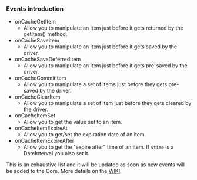 ### Events introduction

* onCacheGetItem
  * Allow you to manipulate an item just before it gets returned by the getItem() method.
* onCacheSaveItem
  * Allow you to manipulate an item just before it gets saved by the driver.
* onCacheSaveDeferredItem
  * Allow you to manipulate an item just before it gets pre-saved by the driver.
* onCacheCommitItem
  * Allow you to manipulate a set of items just before they gets pre-saved by the driver.
* onCacheClearItem
  * Allow you to manipulate a set of item just before they gets cleared by the driver.
* onCacheItemSet
  * Allow you to get the value set to an item.
* onCacheItemExpireAt
  * Allow you to get/set the expiration date of an item.
* onCacheItemExpireAfter
  * Allow you to get the "expire after" time of an item. If `$time` is a DateInterval you also set it.

This is an exhaustive list and it will be updated as soon as new events will be added to the Core.
More details on the 
[WIKI](https://github.com/PHPSocialNetwork/phpfastcache/wiki/%5BV6%5D-Introducing-to-events).